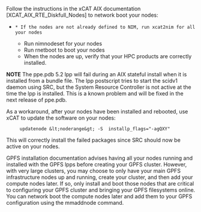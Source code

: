 Follow the instructions in the xCAT AIX documentation [XCAT_AIX_RTE_Diskfull_Nodes] to network boot your nodes: 

  *     * If the nodes are not already defined to NIM, run xcat2nim for all your nodes 
    * Run nimnodeset for your nodes 
    * Run rnetboot to boot your nodes 
    * When the nodes are up, verify that your HPC products are correctly installed. 

**NOTE** The ppe.pdb 5.2 lpp will fail during an AIX stateful install when it is installed from a bundle file. The lpp postscript tries to start the scidv1 daemon using SRC, but the System Resource Controller is not active at the time the lpp is installed. This is a known problem and will be fixed in the next release of ppe.pdb. 

As a workaround, after your nodes have been installed and rebooted, use xCAT to update the software on your nodes: 
    
         updatenode &lt;noderange&gt; -S  installp_flags="-agQXY"
    

This will correctly install the failed packages since SRC should now be active on your nodes. 

  
GPFS installation documentation advises having all your nodes running and installed with the GPFS lpps before creating your GPFS cluster. However, with very large clusters, you may choose to only have your main GPFS infrastructure nodes up and running, create your cluster, and then add your compute nodes later. If so, only install and boot those nodes that are critical to configuring your GPFS cluster and bringing your GPFS filesystems online. You can network boot the compute nodes later and add them to your GPFS configuration using the mmaddnode command. 
